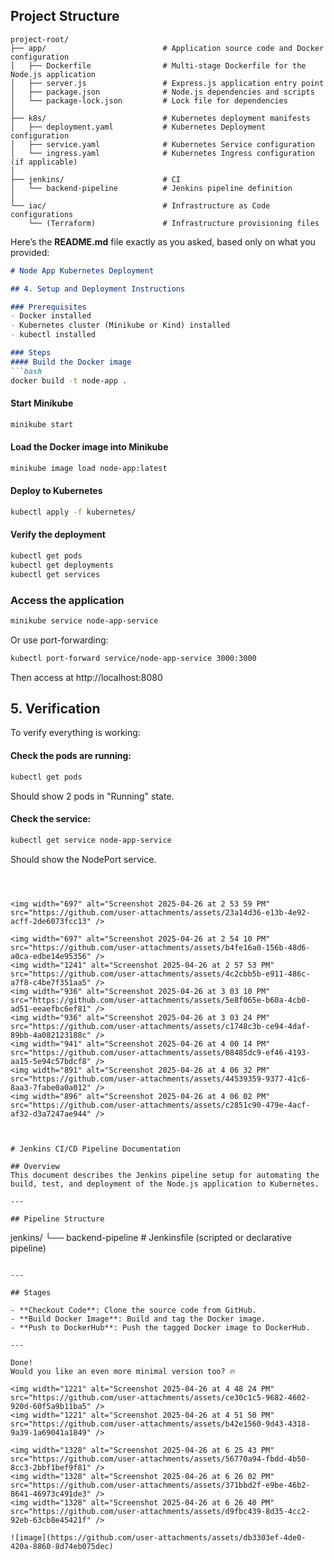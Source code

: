 ## Project Structure

```
project-root/
├── app/                          # Application source code and Docker configuration
│   ├── Dockerfile                # Multi-stage Dockerfile for the Node.js application
│   ├── server.js                 # Express.js application entry point
│   ├── package.json              # Node.js dependencies and scripts
│   └── package-lock.json         # Lock file for dependencies
│
├── k8s/                          # Kubernetes deployment manifests
│   ├── deployment.yaml           # Kubernetes Deployment configuration
│   ├── service.yaml              # Kubernetes Service configuration
│   └── ingress.yaml              # Kubernetes Ingress configuration (if applicable)
│
├── jenkins/                      # CI
│   └── backend-pipeline          # Jenkins pipeline definition
│
└── iac/                          # Infrastructure as Code configurations
    └── (Terraform)               # Infrastructure provisioning files
```

Here’s the **README.md** file exactly as you asked, based only on what you provided:

```markdown
# Node App Kubernetes Deployment

## 4. Setup and Deployment Instructions

### Prerequisites
- Docker installed
- Kubernetes cluster (Minikube or Kind) installed
- kubectl installed

### Steps
#### Build the Docker image
```bash
docker build -t node-app .
```

#### Start Minikube
```bash
minikube start
```

#### Load the Docker image into Minikube
```bash
minikube image load node-app:latest
```

#### Deploy to Kubernetes
```bash
kubectl apply -f kubernetes/
```

#### Verify the deployment
```bash
kubectl get pods
kubectl get deployments
kubectl get services
```

### Access the application
```bash
minikube service node-app-service
```
Or use port-forwarding:
```bash
kubectl port-forward service/node-app-service 3000:3000
```
Then access at http://localhost:8080

## 5. Verification

To verify everything is working:

#### Check the pods are running:
```bash
kubectl get pods
```
Should show 2 pods in "Running" state.

#### Check the service:
```bash
kubectl get service node-app-service
```
Should show the NodePort service.
```



<img width="697" alt="Screenshot 2025-04-26 at 2 53 59 PM" src="https://github.com/user-attachments/assets/23a14d36-e13b-4e92-acff-2de6073fcc13" />

<img width="697" alt="Screenshot 2025-04-26 at 2 54 10 PM" src="https://github.com/user-attachments/assets/b4fe16a0-156b-48d6-a0ca-edbe14e95356" />
<img width="1241" alt="Screenshot 2025-04-26 at 2 57 53 PM" src="https://github.com/user-attachments/assets/4c2cbb5b-e911-486c-a7f8-c4be7f351aa5" />
<img width="936" alt="Screenshot 2025-04-26 at 3 03 10 PM" src="https://github.com/user-attachments/assets/5e8f065e-b60a-4cb0-ad51-eeaefbc6ef81" />
<img width="936" alt="Screenshot 2025-04-26 at 3 03 24 PM" src="https://github.com/user-attachments/assets/c1748c3b-ce94-4daf-89bb-4a082123188c" />
<img width="941" alt="Screenshot 2025-04-26 at 4 00 14 PM" src="https://github.com/user-attachments/assets/08485dc9-ef46-4193-aa15-5e94c57bdcf8" />
<img width="891" alt="Screenshot 2025-04-26 at 4 06 32 PM" src="https://github.com/user-attachments/assets/44539359-9377-41c6-8aa3-7fabe0a0a012" />
<img width="896" alt="Screenshot 2025-04-26 at 4 06 02 PM" src="https://github.com/user-attachments/assets/c2851c90-479e-4acf-af32-d3a7247ae944" />



# Jenkins CI/CD Pipeline Documentation

## Overview
This document describes the Jenkins pipeline setup for automating the build, test, and deployment of the Node.js application to Kubernetes.

---

## Pipeline Structure

```
jenkins/
└── backend-pipeline    # Jenkinsfile (scripted or declarative pipeline)
```

---

## Stages

- **Checkout Code**: Clone the source code from GitHub.
- **Build Docker Image**: Build and tag the Docker image.
- **Push to DockerHub**: Push the tagged Docker image to DockerHub.

---

Done!  
Would you like an even more minimal version too? 🔥

<img width="1221" alt="Screenshot 2025-04-26 at 4 48 24 PM" src="https://github.com/user-attachments/assets/ce30c1c5-9682-4602-920d-60f5a9b11ba5" />
<img width="1221" alt="Screenshot 2025-04-26 at 4 51 50 PM" src="https://github.com/user-attachments/assets/b42e1560-9d43-4318-9a39-1a69041a1849" />

<img width="1328" alt="Screenshot 2025-04-26 at 6 25 43 PM" src="https://github.com/user-attachments/assets/56770a94-fbdd-4b50-8cc3-2bbf1bef9f81" />
<img width="1328" alt="Screenshot 2025-04-26 at 6 26 02 PM" src="https://github.com/user-attachments/assets/371bbd2f-e9be-46b2-8641-46973c491de3" />
<img width="1328" alt="Screenshot 2025-04-26 at 6 26 40 PM" src="https://github.com/user-attachments/assets/d9fbc439-8d35-4cc2-92eb-63cb8e45421f" />

![image](https://github.com/user-attachments/assets/db3303ef-4de0-420a-8860-8d74eb075dec)





